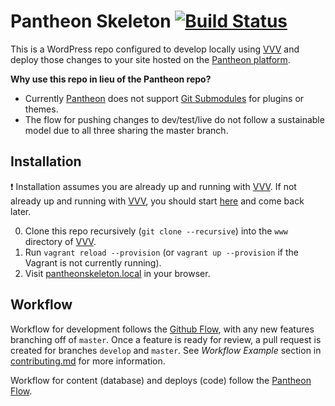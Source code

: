 # Pantheon Skeleton [![Build Status](https://travis-ci.org/kopepasah/pantheon-skeleton.svg?branch=master)](https://travis-ci.org/kopepasah/pantheon-skeleton)

This is a WordPress repo configured to develop locally using [VVV][1] and deploy those changes to your site hosted on the [Pantheon platform][3].

__Why use this repo in lieu of the Pantheon repo?__
* Currently [Pantheon][3] does not support [Git Submodules][4] for plugins or themes.
* The flow for pushing changes to dev/test/live do not follow a sustainable model due to all three sharing the master branch.

## Installation

:exclamation: Installation assumes you are already up and running with [VVV][1]. If not already up and running with [VVV][1], you should start [here][2] and come back later.

0. Clone this repo recursively (`git clone --recursive`) into the `www` directory of [VVV][1].
0. Run `vagrant reload --provision` (or `vagrant up --provision` if the Vagrant is not currently running).
0. Visit [pantheonskeleton.local](http://pantheonskeleton.local) in your browser.

## Workflow

Workflow for development follows the [Github Flow][5], with any new features branching off of `master`. Once a feature is ready for review, a pull request is created for branches `develop` and `master`. See _Workflow Example_ section in [contributing.md](contributing.md) for more information.

Workflow for content (database) and deploys (code) follow the [Pantheon Flow][6].

[1]: https://github.com/Varying-Vagrant-Vagrants/VVV
[2]: https://github.com/Varying-Vagrant-Vagrants/VVV#the-first-vagrant-up
[3]: https://www.getpantheon.com
[4]: https://git-scm.com/book/en/v2/Git-Tools-Submodules
[5]: https://guides.github.com/introduction/flow/
[6]: https://pantheon.io/docs/pantheon-workflow/
